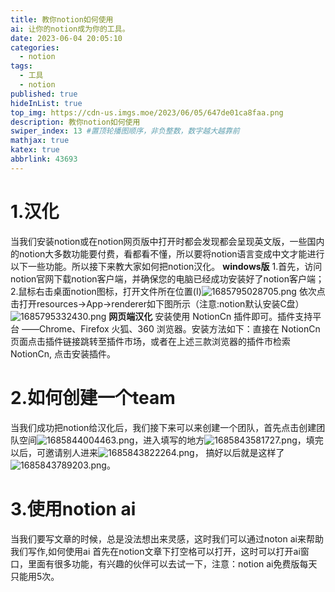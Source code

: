 ```yaml
---
title: 教你notion如何使用
ai: 让你的notion成为你的工具。
date: 2023-06-04 20:05:10
categories: 
  - notion
tags: 
  - 工具
  - notion
published: true
hideInList: true
top_img: https://cdn-us.imgs.moe/2023/06/05/647de01ca8faa.png
description: 教你notion如何使用
swiper_index: 13 #置顶轮播图顺序，非负整数，数字越大越靠前
mathjax: true
katex: true
abbrlink: 43693
---
```

# 1.汉化
当我们安装notion或在notion网页版中打开时都会发现都会呈现英文版，一些国内的notion大多数功能要付费，看都看不懂，所以要将notion语言变成中文才能进行以下一些功能。所以接下来教大家如何把notion汉化。
**windows版**
1.首先，访问notion官网下载notion客户端，并确保您的电脑已经成功安装好了notion客户端；
2.鼠标右击桌面notion图标，打开文件所在位置(I)![1685795028705.png](https://cdn-us.imgs.moe/2023/06/03/647b30d73295c.png)
依次点击打开resources→App→renderer如下图所示（注意:notion默认安装C盘）![1685795332430.png](https://cdn-us.imgs.moe/2023/06/03/647b320515512.png)
**网页端汉化**
安装使用 NotionCn 插件即可。插件支持平台 ——Chrome、Firefox 火狐、360 浏览器。安装方法如下：直接在 NotionCn 页面点击插件链接跳转至插件市场，或者在上述三款浏览器的插件市检索 NotionCn, 点击安装插件。

# 2.如何创建一个team
当我们成功把notion给汉化后，我们接下来可以来创建一个团队，首先点击创建团队空间![1685844004463.png](https://cdn-us.imgs.moe/2023/06/04/647bf02411a1e.png)，进入填写的地方![1685843581727.png](https://cdn-us.imgs.moe/2023/06/04/647bee7e7b72c.png)，填完以后，可邀请别人进来![1685843822264.png](https://cdn-us.imgs.moe/2023/06/04/647bef6ea9af4.png)，
搞好以后就是这样了![1685843789203.png](https://cdn-us.imgs.moe/2023/06/04/647bef6e56113.png)。

# 3.使用notion ai
当我们要写文章的时候，总是没法想出来灵感，这时我们可以通过noton ai来帮助我们写作,如何使用ai
首先在notion文章下打空格可以打开，这时可以打开ai窗口，里面有很多功能，有兴趣的伙伴可以去试一下，注意：notion ai免费版每天只能用5次。
